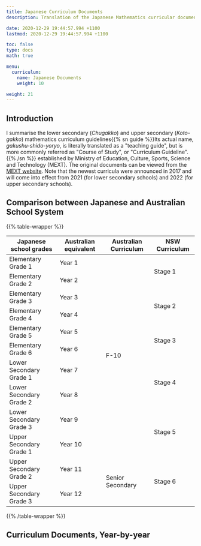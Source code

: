 ```yaml
---
title: Japanese Curriculum Documents
description: Translation of the Japanese Mathematics curricular documents published by MEXT.

date: 2020-12-29 19:44:57.994 +1100
lastmod: 2020-12-29 19:44:57.994 +1100

toc: false
type: docs
math: true

menu:
  curriculum:
    name: Japanese Documents
    weight: 10

weight: 21
---
```


## Introduction

I summarise the lower secondary (*Chugakko*) and upper secondary (*Koto-gakko*) mathematics curriculum guidelines{{% sn guide %}}Its actual name, *gakushu-shido-yoryo*, is literally translated as a "teaching guide", but is more commonly referred as "Course of Study", or "Curriculum Guideline".{{% /sn %}} established by Ministry of Education, Culture, Sports, Science and Technology (MEXT). The original documents can be viewed from the [MEXT website](https://www.mext.go.jp/a_menu/shotou/new-cs/1384661.htm). Note that the newest curricula were announced in 2017 and will come into effect from 2021 (for lower secondary schools) and 2022 (for upper secondary schools).

## Comparison between Japanese and Australian School System

{{% table-wrapper %}}
<table class="fullwidth">
<thead><tr>
<th>Japanese school grades</th>
<th>Australian equivalent</th>
<th>Australian Curriculum</th>
<th>NSW Curriculum</th>
</tr></thead>
<tbody>
<tr><td>Elementary Grade 1</td><td>Year 1</td><td rowspan=10>F-10</td><td rowspan=2>Stage 1</td> </tr>
<tr><td>Elementary Grade 2</td><td>Year 2</td> </tr>
<tr><td>Elementary Grade 3</td><td>Year 3</td><td rowspan=2>Stage 2</td> </tr>
<tr><td>Elementary Grade 4</td><td>Year 4</td> </tr>
<tr><td>Elementary Grade 5</td><td>Year 5</td><td rowspan=2>Stage 3</td> </tr>
<tr><td>Elementary Grade 6</td><td>Year 6</td> </tr>
<tr><td>Lower Secondary Grade 1</td><td>Year 7</td><td rowspan=2>Stage 4</td> </tr>
<tr><td>Lower Secondary Grade 2</td><td>Year 8</td> </tr>
<tr><td>Lower Secondary Grade 3</td><td>Year 9</td><td rowspan=2>Stage 5</td> </tr>
<tr><td>Upper Secondary Grade 1</td><td>Year 10</td> </tr>
<tr><td>Upper Secondary Grade 2</td><td>Year 11</td><td rowspan=2>Senior Secondary</td><td rowspan=2>Stage 6</td> </tr>
<tr><td>Upper Secondary Grade 3</td><td>Year 12</td> </tr>
</tbody>
</table>
{{% /table-wrapper %}}


## Curriculum Documents, Year-by-year